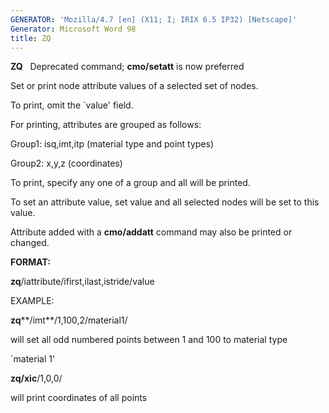 ```yaml
---
GENERATOR: 'Mozilla/4.7 [en] (X11; I; IRIX 6.5 IP32) [Netscape]'
Generator: Microsoft Word 98
title: ZQ
---
```


 **ZQ**   Deprecated command; **cmo/setatt** is now preferred

Set or print node attribute values of a selected set of nodes.

To print, omit the 
`value' field.

For printing, attributes are grouped as follows:

Group1: isq,imt,itp (material type and point types)

Group2: x,y,z (coordinates)

To print, specify any one of a group and all will be printed.

To set an attribute value, set value and all selected nodes will be set
to this value.

Attribute added with a **cmo/addatt** command may also be printed or
changed.

**FORMAT:**

**zq**/iattribute/ifirst,ilast,istride/value

EXAMPLE:

**zq****/imt**/1,100,2/material1/

will set all odd numbered points between 1 and 100 to material type

`material 1'

**zq/xic**/1,0,0/

will print coordinates of all points
